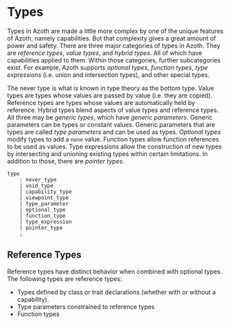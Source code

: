 # Types

Types in Azoth are made a little more complex by one of the unique features of Azoth, namely
capabilities. But that complexity gives a great amount of power and safety. There are three major
categories of types in Azoth. They are *reference types*, *value types*, and *hybrid types*. All of
which have capabilities applied to them. Within those categories, further subcategories exist. For
example, Azoth supports *optional types*, *function types*, *type expressions* (i.e. union and
intersection types), and other special types.

The never type is what is known in type theory as the bottom type. Value types are types whose
values are passed by value (i.e. they are copied). Reference types are types whose values are
automatically held by reference. Hybrid types blend aspects of value types and reference types. All
three may be *generic types*, which have *generic parameters*. Generic parameters can be types or
constant values. Generic parameters that are types are called *type parameters* and can be used as
types. *Optional types* modify types to add a `none` value. Function types allow function references
to be used as values. Type expressions allow the construction of new types by intersecting and
unioning existing types within certain limitations. In addition to those, there are *pointer types*.

```grammar
type
    : never_type
    | void_type
    | capability_type
    | viewpoint_type
    | type_parameter
    | optional_type
    | function_type
    | type_expression
    | pointer_type
    ;
```

## Reference Types

Reference types have distinct behavior when combined with optional types. The following types are
reference types:

* Types defined by class or trait declarations (whether with or without a capability).
* Type parameters constrained to reference types
* Function types
